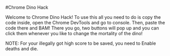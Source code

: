 #Chrome Dino Hack

Welcome to Chrome Dino Hack! To use this all you need to do is copy the code inside, open the Chrome DevTools and go to console. Then, paste the code there and BAM! There you go, two buttons will pop up and you can click them whenever you like to change the mortality of the dino!

NOTE: For your illegally got high score to be saved, you need to Enable deaths and die.
